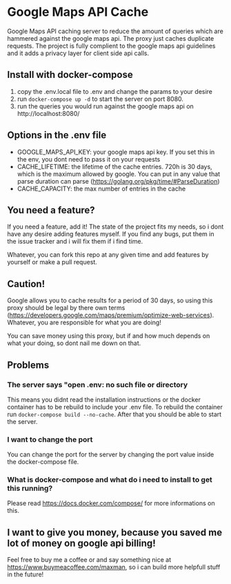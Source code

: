 # Google Maps API Cache

Google Maps API caching server to reduce the amount of queries which are hammered against the google maps api. The proxy just caches duplicate requests. The project is fully complient to the google maps api guidelines and it adds a privacy layer for client side api calls.

## Install with docker-compose

1. copy the .env.local file to .env and change the params to your desire
2. run `docker-compose up -d` to start the server on port 8080.
3. run the queries you would run against the google maps api on http://localhost:8080/

## Options in the .env file

- GOOGLE_MAPS_API_KEY: your google maps api key. If you set this in the env, you dont need to pass it on your requests
- CACHE_LIFETIME: the lifetime of the cache entries. 720h is 30 days, which is the maximum allowed by google. You can put in any value that parse duration can parse (https://golang.org/pkg/time/#ParseDuration)
- CACHE_CAPACITY: the max number of entries in the cache

## You need a feature?

If you need a feature, add it! The state of the project fits my needs, so i dont have any desire adding features myself. If you find any bugs, put them in the issue tracker and i will fix them if i find time. 

Whatever, you can fork this repo at any given time and add features by yourself or make a pull request.

## Caution!

Google allows you to cache results for a period of 30 days, so using this proxy should be legal by there own terms (https://developers.google.com/maps/premium/optimize-web-services). Whatever, you are responsible for what you are doing!

You can save money using this proxy, but if and how much depends on what your doing, so dont nail me down on that.

## Problems

### The server says "open .env: no such file or directory

This means you didnt read the installation instructions or the docker container has to be rebuild to include your .env file. To rebuild the container run `docker-compose build --no-cache`. After that you should be able to start the server.

### I want to change the port

You can change the port for the server by changing the port value inside the docker-compose file.

### What is docker-compose and what do i need to install to get this running?

Please read https://docs.docker.com/compose/ for more informations on this.

## I want to give you money, because you saved me lot of money on google api billing!

Feel free to buy me a coffee or and say something nice at https://www.buymeacoffee.com/maxman, so i can build more helpfull stuff in the future!
